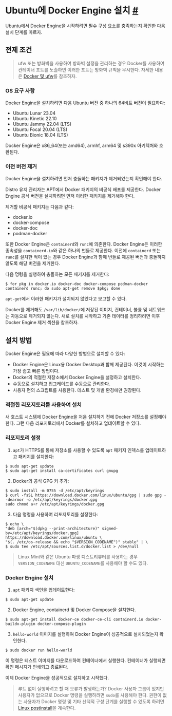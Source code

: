 # Ubuntu에 Docker Engine 설치 [#](https://docs.docker.com/engine/install/ubuntu/)

Ubuntu에서 Docker Engine을 시작하려면 필수 구성 요소를 충족하는지 확인한 다음 설치 단계를 따르자.

## 전제 조건

> ufw 또는 방화벽을 사용하여 방화벽 설정을 관리하는 경우 Docker를 사용하여 컨테이너 포트를 노출하면 이러한 포트는 방화벽 규칙을 무시한다. 자세한 내용은 [Docker 및 ufw](https://docs.docker.com/network/packet-filtering-firewalls/#docker-and-ufw)를 참조하자.

### OS 요구 사항

Docker Engine을 설치하려면 다음 Ubuntu 버전 중 하나의 64비트 버전이 필요하다:

- Ubuntu Lunar 23.04
- Ubuntu Kinetic 22.10
- Ubuntu Jammy 22.04 (LTS)
- Ubuntu Focal 20.04 (LTS)
- Ubuntu Bionic 18.04 (LTS)

Docker Engine은 x86_64(또는 amd64), armhf, arm64 및 s390x 아키텍처와 호환된다.

### 이전 버전 제거

Docker Engine을 설치하려면 먼저 충돌하는 패키지가 제거되었는지 확인해야 한다.

Distro 유지 관리자는 APT에서 Docker 패키지의 비공식 배포를 제공한다. Docker Engine 공식 버전을 설치하려면 먼저 이러한 패키지를 제거해야 한다.

제거할 비공식 패키지는 다음과 같다:

- docker.io
- docker-compose
- docker-doc
- podman-docker

또한 Docker Engine은 `containerd`와 `runc`에 의존한다. Docker Engine은 이러한 종속성을 `containerd.io`와 같은 하나의 번들로 제공한다. 이전에 `containerd` 또는 `runc`를 설치한 적이 있는 경우 Docker Engine과 함께 번들로 제공된 버전과 충돌하지 않도록 해당 버전을 제거한다.

다음 명령을 실행하여 충돌하는 모든 패키지를 제거한다:

```
$ for pkg in docker.io docker-doc docker-compose podman-docker containerd runc; do sudo apt-get remove $pkg; done
```

`apt-get`에서 이러한 패키지가 설치되지 않았다고 보고할 수 있다.

Docker를 제거해도 `/var/lib/docker/`에 저장된 이미지, 컨테이너, 볼륨 및 네트워크는 자동으로 제거되지 않는다. 새로 설치를 시작하고 기존 데이터를 정리하려면 이후 Docker Engine 제거 섹션을 참조하자.

## 설치 방법

Docker Engine은 필요에 따라 다양한 방법으로 설치할 수 있다:

- Docker Engine은 Linux용 Docker Desktop과 함께 제공된다. 이것이 시작하는 가장 쉽고 빠른 방법이다.
- Docker의 적절한 저장소에서 Docker Engine을 설정하고 설치한다.
- 수동으로 설치하고 업그레이드를 수동으로 관리한다.
- 사용자 편의 스크립트를 사용한다. 테스트 및 개발 환경에만 권장된다.

### 적절한 리포지토리를 사용하여 설치

새 호스트 시스템에 Docker Engine을 처음 설치하기 전에 Docker 저장소를 설정해야 한다. 그런 다음 리포지토리에서 Docker를 설치하고 업데이트할 수 있다.

### 리포지토리 설정

1. `apt`가 HTTPS를 통해 저장소를 사용할 수 있도록 `apt` 패키지 인덱스를 업데이트하고 패키지를 설치한다:

```
$ sudo apt-get update
$ sudo apt-get install ca-certificates curl gnupg
```

2. Docker의 공식 GPG 키 추가:

```
$ sudo install -m 0755 -d /etc/apt/keyrings
$ curl -fsSL https://download.docker.com/linux/ubuntu/gpg | sudo gpg --dearmor -o /etc/apt/keyrings/docker.gpg
sudo chmod a+r /etc/apt/keyrings/docker.gpg
```

3. 다음 명령을 사용하여 리포지토리를 설정한다:

```
$ echo \
"deb [arch="$(dpkg --print-architecture)" signed-by=/etc/apt/keyrings/docker.gpg] https://download.docker.com/linux/ubuntu \
"$(. /etc/os-release && echo "$VERSION_CODENAME")" stable" | \
$ sudo tee /etc/apt/sources.list.d/docker.list > /dev/null
```

> Linux Mint와 같은 Ubuntu 파생 디스트리뷰터를 사용하는 경우 `VERSION_CODENAME` 대신 `UBUNTU_CODENAME`를 사용해야 할 수도 있다.

### Docker Engine 설치

1. `apt` 패키지 색인을 업데이트한다:

```
$ sudo apt-get update
```

2. Docker Engine, containerd 및 Docker Compose을 설치한다.

```
$ sudo apt-get install docker-ce docker-ce-cli containerd.io docker-buildx-plugin docker-compose-plugin
```

3. `hello-world` 이미지를 실행하여 Docker Engine이 성공적으로 설치되었는지 확인한다.

```
$ sudo docker run hello-world
```

이 명령은 테스트 이미지를 다운로드하여 컨테이너에서 실행한다. 컨테이너가 실행되면 확인 메시지가 인쇄되고 종료된다.

이제 Docker Engine을 성공적으로 설치하고 시작했다.

> 루트 없이 실행하려고 할 때 오류가 발생하는가? Docker 사용자 그룹이 있지만 사용자가 없으므로 Docker 명령을 실행하려면 `sudo`를 사용해야 한다. 권한이 없는 사용자가 Docker 명령 및 기타 선택적 구성 단계를 실행할 수 있도록 하려면 [Linux postinstall](https://xodhksrjqnr.github.io/article/docker/post/manual/engine/install/post-installation-steps.html)을 계속한다.
